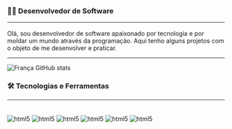 ### 👨‍💻 Desenvolvedor de Software<hr>
<div><p> Olá, sou desenvolvedor de software apaixonado por tecnologia e por moldar um mundo através da programação. Aqui tenho alguns projetos com o objeto de me desenvolver e praticar.</p><hr></div>

![França GitHub stats](https://github-readme-stats.vercel.app/api?username=thiagofrancasantos&show_icons=true&theme=dracula)


### 🛠️ Tecnologias e Ferramentas<hr>
<div style="display: inline_block"><br/>
<img align="center" alt="html5" src="https://img.shields.io/badge/HTML5-E34F26?style=for-the-badge&logo=html5&logoColor=white"/>
    <img align="center" alt="html5" src="https://img.shields.io/badge/CSS-239120?&style=for-the-badge&logo=css3&logoColor=white"/>
    <img align="center" alt="html5" src="https://img.shields.io/badge/JavaScript-F7DF1E?style=for-the-badge&logo=javascript&logoColor=black"/>
    <img align="center" alt="html5" src="https://img.shields.io/badge/TypeScript-007ACC?style=for-the-badge&logo=typescript&logoColor=white"/>
    <img align="center" alt="html5" src="https://img.shields.io/badge/Angular-DD0031?style=for-the-badge&logo=angular&logoColor=white"/>
    <img align="center" alt="html5" src="https://img.shields.io/badge/Node.js-43853D?style=for-the-badge&logo=node.js&logoColor=white"/> 
</div>

